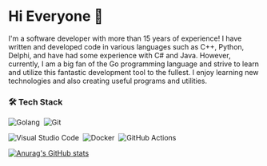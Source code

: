 # Hi Everyone :wave:
I'm a software developer with more than 15 years of experience! I have written and developed code in various languages such as C++, Python, Delphi, and have had some experience with C# and Java. However, currently, I am a big fan of the Go programming language and strive to learn and utilize this fantastic development tool to the fullest. I enjoy learning new technologies and also creating useful programs and utilities.

### 🛠 Tech Stack
![Golang](https://img.shields.io/badge/Go-05122A?style=flat&logo=Go)&nbsp;
![Git](https://img.shields.io/badge/-Git-05122A?style=flat&logo=git)&nbsp;

![Visual Studio Code](https://img.shields.io/badge/-Visual%20Studio%20Code-05122A?style=flat&logo=visual-studio-code&logoColor=007ACC)&nbsp;
![Docker](https://img.shields.io/badge/Docker-05122A?style=flat&logo=docker)&nbsp;
![GitHub Actions](https://img.shields.io/badge/GitHub_Actions-05122A?style=flat&logo=github-actions&logoColor=007ACC)&nbsp;

[![Anurag's GitHub stats](https://github-readme-stats.vercel.app/api?username=microup)](https://github.com/anuraghazra/github-readme-stats)

<!--
**microup/microup** is a ✨ _special_ ✨ repository because its `README.md` (this file) appears on your GitHub profile.

Here are some ideas to get you started:

- 🔭 I’m currently working on ...
- 🌱 I’m currently learning ...
- 👯 I’m looking to collaborate on ...
- 🤔 I’m looking for help with ...
- 💬 Ask me about ...
- 📫 How to reach me: ...
- 😄 Pronouns: ...
- ⚡ Fun fact: ...
-->
